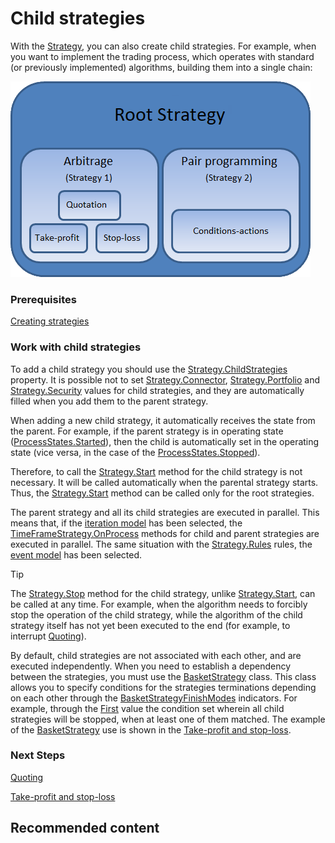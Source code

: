 # Child strategies

With the [Strategy](xref:StockSharp.Algo.Strategies.Strategy), you can also create child strategies. For example, when you want to implement the trading process, which operates with standard (or previously implemented) algorithms, building them into a single chain: 

![strategychilds](../images/strategy_childs.png)

### Prerequisites

[Creating strategies](StrategyCreate.md)

### Work with child strategies

To add a child strategy you should use the [Strategy.ChildStrategies](xref:StockSharp.Algo.Strategies.Strategy.ChildStrategies) property. It is possible not to set [Strategy.Connector](xref:StockSharp.Algo.Strategies.Strategy.Connector), [Strategy.Portfolio](xref:StockSharp.Algo.Strategies.Strategy.Portfolio) and [Strategy.Security](xref:StockSharp.Algo.Strategies.Strategy.Security) values for child strategies, and they are automatically filled when you add them to the parent strategy. 

When adding a new child strategy, it automatically receives the state from the parent. For example, if the parent strategy is in operating state ([ProcessStates.Started](xref:StockSharp.Algo.ProcessStates.Started)), then the child is automatically set in the operating state (vice versa, in the case of the [ProcessStates.Stopped](xref:StockSharp.Algo.ProcessStates.Stopped)). 

Therefore, to call the [Strategy.Start](xref:StockSharp.Algo.Strategies.Strategy.Start) method for the child strategy is not necessary. It will be called automatically when the parental strategy starts. Thus, the [Strategy.Start](xref:StockSharp.Algo.Strategies.Strategy.Start) method can be called only for the root strategies. 

The parent strategy and all its child strategies are executed in parallel. This means that, if the [iteration model](StrategyCreate.md) has been selected, the [TimeFrameStrategy.OnProcess](xref:StockSharp.Algo.Strategies.TimeFrameStrategy.OnProcess) methods for child and parent strategies are executed in parallel. The same situation with the [Strategy.Rules](xref:StockSharp.Algo.Strategies.Strategy.Rules) rules, the [event model](StrategyAction.md) has been selected. 

> [!TIP]
> The [Strategy.Stop](xref:StockSharp.Algo.Strategies.Strategy.Stop) method for the child strategy, unlike [Strategy.Start](xref:StockSharp.Algo.Strategies.Strategy.Start), can be called at any time. For example, when the algorithm needs to forcibly stop the operation of the child strategy, while the algorithm of the child strategy itself has not yet been executed to the end (for example, to interrupt [Quoting](StrategyQuoting.md)). 

By default, child strategies are not associated with each other, and are executed independently. When you need to establish a dependency between the strategies, you must use the [BasketStrategy](xref:StockSharp.Algo.Strategies.BasketStrategy) class. This class allows you to specify conditions for the strategies terminations depending on each other through the [BasketStrategyFinishModes](xref:StockSharp.Algo.Strategies.BasketStrategyFinishModes) indicators. For example, through the [First](xref:StockSharp.Algo.Strategies.BasketStrategyFinishModes.First) value the condition set wherein all child strategies will be stopped, when at least one of them matched. The example of the [BasketStrategy](xref:StockSharp.Algo.Strategies.BasketStrategy) use is shown in the [Take\-profit and stop\-loss](StrategyProtective.md). 

### Next Steps

[Quoting](StrategyQuoting.md)

[Take\-profit and stop\-loss](StrategyProtective.md)

## Recommended content
